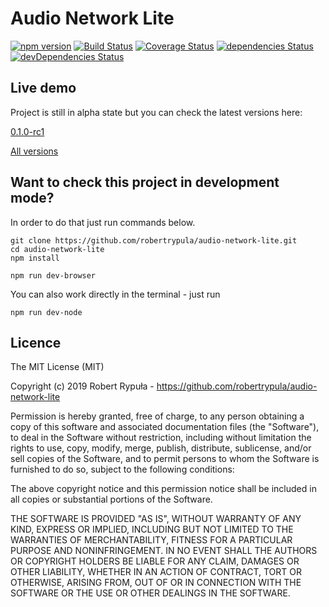# Audio Network Lite

[![npm version](https://badge.fury.io/js/audio-network-lite.svg)](https://badge.fury.io/js/audio-network-lite)
[![Build Status](https://travis-ci.org/robertrypula/audio-network-lite.svg?branch=master)](https://travis-ci.org/robertrypula/audio-network-lite)
[![Coverage Status](https://coveralls.io/repos/github/robertrypula/audio-network-lite/badge.svg?branch=master)](https://coveralls.io/github/robertrypula/audio-network-lite?branch=master)
[![dependencies Status](https://david-dm.org/robertrypula/audio-network-lite/status.svg)](https://david-dm.org/robertrypula/audio-network-lite)
[![devDependencies Status](https://david-dm.org/robertrypula/audio-network-lite/dev-status.svg)](https://david-dm.org/robertrypula/audio-network-lite?type=dev)

## Live demo

Project is still in alpha state but you can check the latest versions here:

[0.1.0-rc1](https://cdn.rypula.pl/audio-network-lite/v0.1.0-rc1/demo-browser.html)

[All versions](https://cdn.rypula.pl/audio-network-lite/)

## Want to check this project in development mode?

In order to do that just run commands below.

```
git clone https://github.com/robertrypula/audio-network-lite.git
cd audio-network-lite
npm install

npm run dev-browser
```

You can also work directly in the terminal - just run

```
npm run dev-node
```

## Licence

The MIT License (MIT)

Copyright (c) 2019 Robert Rypuła - https://github.com/robertrypula/audio-network-lite

Permission is hereby granted, free of charge, to any person obtaining a copy of
this software and associated documentation files (the "Software"), to deal in
the Software without restriction, including without limitation the rights to
use, copy, modify, merge, publish, distribute, sublicense, and/or sell copies of
the Software, and to permit persons to whom the Software is furnished to do so,
subject to the following conditions:

The above copyright notice and this permission notice shall be included in all
copies or substantial portions of the Software.

THE SOFTWARE IS PROVIDED "AS IS", WITHOUT WARRANTY OF ANY KIND, EXPRESS OR
IMPLIED, INCLUDING BUT NOT LIMITED TO THE WARRANTIES OF MERCHANTABILITY, FITNESS
FOR A PARTICULAR PURPOSE AND NONINFRINGEMENT. IN NO EVENT SHALL THE AUTHORS OR
COPYRIGHT HOLDERS BE LIABLE FOR ANY CLAIM, DAMAGES OR OTHER LIABILITY, WHETHER
IN AN ACTION OF CONTRACT, TORT OR OTHERWISE, ARISING FROM, OUT OF OR IN
CONNECTION WITH THE SOFTWARE OR THE USE OR OTHER DEALINGS IN THE SOFTWARE.
